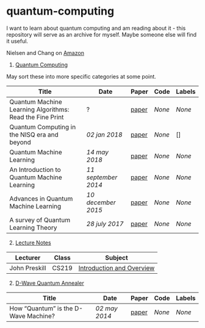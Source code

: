 # quantum-computing

I want to learn about quantum computing and am reading about it - this repository will serve as an archive for myself. Maybe someone else will find it useful.

Nielsen and Chang on [Amazon](https://www.amazon.com/Quantum-Computation-Information-10th-Anniversary-ebook/dp/B07FPFL6HG/)

1. [Quantum Computing](#general)

May sort these into more specific categories at some point.

|Title|Date|Paper|Code|Labels|
|---|---|---|---|---|
| Quantum Machine Learning Algorithms:  Read the Fine Print | ? | [paper](https://scottaaronson.com/papers/qml.pdf) | _None_ | _None_ | 
| Quantum Computing in the NISQ era and beyond | _02 jan 2018_ | [paper](https://arxiv.org/abs/1801.00862) | _None_ | [] | 
| Quantum Machine Learning | _14 may 2018_ | [paper](https://arxiv.org/pdf/1611.09347.pdf) | _None_ | _None_ | 
| An Introduction to Quantum Machine Learning | _11 september 2014_ | [paper](https://arxiv.org/pdf/1409.3097.pdf) | _None_ | _None_ | 
| Advances in Quantum Machine Learning | _10 december 2015_ | [paper](https://arxiv.org/pdf/1512.02900.pdf) | _None_ | _None_ | 
| A survey of Quantum Learning Theory | _28 july 2017_ | [paper](https://arxiv.org/pdf/1701.06806.pdf) | _None_ | _None_ | 


2. [Lecture Notes](#lecturenotes)

|Lecturer|Class|Subject|
|---|---|---|
| John Preskill | CS219 | [Introduction and Overview](http://www.theory.caltech.edu/people/preskill/ph229/notes/chap1.pdf) | 



2. [D-Wave Quantum Annealer](#dwave)

|Title|Date|Paper|Code|Labels|
|---|---|---|---|---|
| How “Quantum” is the D-Wave Machine? | _02 may 2014_ | [paper](https://people.eecs.berkeley.edu/~vazirani/pubs/dwave.pdf) | _None_ | _None_ | 
